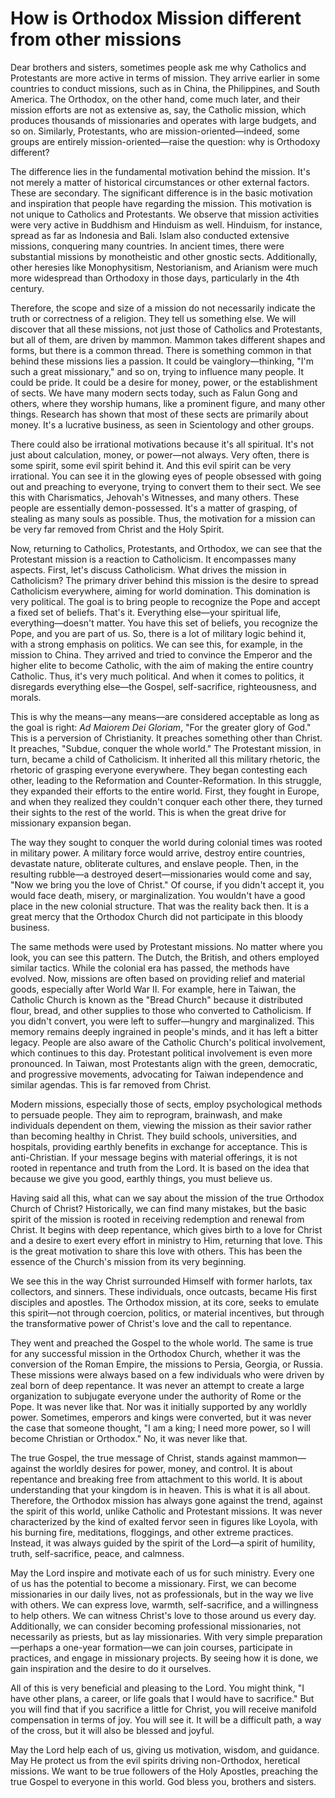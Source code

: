 # How is Orthodox Mission different from other missions

Dear brothers and sisters, sometimes people ask me why Catholics and Protestants are more active in terms of mission. They arrive earlier in some countries to conduct missions, such as in China, the Philippines, and South America. The Orthodox, on the other hand, come much later, and their mission efforts are not as extensive as, say, the Catholic mission, which produces thousands of missionaries and operates with large budgets, and so on. Similarly, Protestants, who are mission-oriented—indeed, some groups are entirely mission-oriented—raise the question: why is Orthodoxy different?

The difference lies in the fundamental motivation behind the mission. It's not merely a matter of historical circumstances or other external factors. These are secondary. The significant difference is in the basic motivation and inspiration that people have regarding the mission. This motivation is not unique to Catholics and Protestants. We observe that mission activities were very active in Buddhism and Hinduism as well. Hinduism, for instance, spread as far as Indonesia and Bali. Islam also conducted extensive missions, conquering many countries. In ancient times, there were substantial missions by monotheistic and other gnostic sects. Additionally, other heresies like Monophysitism, Nestorianism, and Arianism were much more widespread than Orthodoxy in those days, particularly in the 4th century.

Therefore, the scope and size of a mission do not necessarily indicate the truth or correctness of a religion. They tell us something else. We will discover that all these missions, not just those of Catholics and Protestants, but all of them, are driven by mammon. Mammon takes different shapes and forms, but there is a common thread. There is something common in that behind these missions lies a passion. It could be vainglory—thinking, "I'm such a great missionary," and so on, trying to influence many people. It could be pride. It could be a desire for money, power, or the establishment of sects. We have many modern sects today, such as Falun Gong and others, where they worship humans, like a prominent figure, and many other things. Research has shown that most of these sects are primarily about money. It's a lucrative business, as seen in Scientology and other groups.

There could also be irrational motivations because it's all spiritual. It's not just about calculation, money, or power—not always. Very often, there is some spirit, some evil spirit behind it. And this evil spirit can be very irrational. You can see it in the glowing eyes of people obsessed with going out and preaching to everyone, trying to convert them to their sect. We see this with Charismatics, Jehovah's Witnesses, and many others. These people are essentially demon-possessed. It's a matter of grasping, of stealing as many souls as possible. Thus, the motivation for a mission can be very far removed from Christ and the Holy Spirit.

Now, returning to Catholics, Protestants, and Orthodox, we can see that the Protestant mission is a reaction to Catholicism. It encompasses many aspects. First, let's discuss Catholicism. What drives the mission in Catholicism? The primary driver behind this mission is the desire to spread Catholicism everywhere, aiming for world domination. This domination is very political. The goal is to bring people to recognize the Pope and accept a fixed set of beliefs. That's it. Everything else—your spiritual life, everything—doesn't matter. You have this set of beliefs, you recognize the Pope, and you are part of us. So, there is a lot of military logic behind it, with a strong emphasis on politics. We can see this, for example, in the mission to China. They arrived and tried to convince the Emperor and the higher elite to become Catholic, with the aim of making the entire country Catholic. Thus, it's very much political. And when it comes to politics, it disregards everything else—the Gospel, self-sacrifice, righteousness, and morals.

This is why the means—any means—are considered acceptable as long as the goal is right: *Ad Maiorem Dei Gloriam*, "For the greater glory of God." This is a perversion of Christianity. It preaches something other than Christ. It preaches, "Subdue, conquer the whole world." The Protestant mission, in turn, became a child of Catholicism. It inherited all this military rhetoric, the rhetoric of grasping everyone everywhere. They began contesting each other, leading to the Reformation and Counter-Reformation. In this struggle, they expanded their efforts to the entire world. First, they fought in Europe, and when they realized they couldn't conquer each other there, they turned their sights to the rest of the world. This is when the great drive for missionary expansion began.

The way they sought to conquer the world during colonial times was rooted in military power. A military force would arrive, destroy entire countries, devastate nature, obliterate cultures, and enslave people. Then, in the resulting rubble—a destroyed desert—missionaries would come and say, "Now we bring you the love of Christ." Of course, if you didn't accept it, you would face death, misery, or marginalization. You wouldn't have a good place in the new colonial structure. That was the reality back then. It is a great mercy that the Orthodox Church did not participate in this bloody business.

The same methods were used by Protestant missions. No matter where you look, you can see this pattern. The Dutch, the British, and others employed similar tactics. While the colonial era has passed, the methods have evolved. Now, missions are often based on providing relief and material goods, especially after World War II. For example, here in Taiwan, the Catholic Church is known as the "Bread Church" because it distributed flour, bread, and other supplies to those who converted to Catholicism. If you didn't convert, you were left to suffer—hungry and marginalized. This memory remains deeply ingrained in people's minds, and it has left a bitter legacy. People are also aware of the Catholic Church's political involvement, which continues to this day. Protestant political involvement is even more pronounced. In Taiwan, most Protestants align with the green, democratic, and progressive movements, advocating for Taiwan independence and similar agendas. This is far removed from Christ.

Modern missions, especially those of sects, employ psychological methods to persuade people. They aim to reprogram, brainwash, and make individuals dependent on them, viewing the mission as their savior rather than becoming healthy in Christ. They build schools, universities, and hospitals, providing earthly benefits in exchange for acceptance. This is anti-Christian. If your message begins with material offerings, it is not rooted in repentance and truth from the Lord. It is based on the idea that because we give you good, earthly things, you must believe us.

Having said all this, what can we say about the mission of the true Orthodox Church of Christ? Historically, we can find many mistakes, but the basic spirit of the mission is rooted in receiving redemption and renewal from Christ. It begins with deep repentance, which gives birth to a love for Christ and a desire to exert every effort in ministry to Him, returning that love. This is the great motivation to share this love with others. This has been the essence of the Church's mission from its very beginning.

We see this in the way Christ surrounded Himself with former harlots, tax collectors, and sinners. These individuals, once outcasts, became His first disciples and apostles. The Orthodox mission, at its core, seeks to emulate this spirit—not through coercion, politics, or material incentives, but through the transformative power of Christ's love and the call to repentance.

They went and preached the Gospel to the whole world. The same is true for any successful mission in the Orthodox Church, whether it was the conversion of the Roman Empire, the missions to Persia, Georgia, or Russia. These missions were always based on a few individuals who were driven by zeal born of deep repentance. It was never an attempt to create a large organization to subjugate everyone under the authority of Rome or the Pope. It was never like that. Nor was it initially supported by any worldly power. Sometimes, emperors and kings were converted, but it was never the case that someone thought, "I am a king; I need more power, so I will become Christian or Orthodox." No, it was never like that.

The true Gospel, the true message of Christ, stands against mammon—against the worldly desires for power, money, and control. It is about repentance and breaking free from attachment to this world. It is about understanding that your kingdom is in heaven. This is what it is all about. Therefore, the Orthodox mission has always gone against the trend, against the spirit of this world, unlike Catholic and Protestant missions. It was never characterized by the kind of exalted fervor seen in figures like Loyola, with his burning fire, meditations, floggings, and other extreme practices. Instead, it was always guided by the spirit of the Lord—a spirit of humility, truth, self-sacrifice, peace, and calmness.

May the Lord inspire and motivate each of us for such ministry. Every one of us has the potential to become a missionary. First, we can become missionaries in our daily lives, not as professionals, but in the way we live with others. We can express love, warmth, self-sacrifice, and a willingness to help others. We can witness Christ's love to those around us every day. Additionally, we can consider becoming professional missionaries, not necessarily as priests, but as lay missionaries. With very simple preparation—perhaps a one-year formation—we can join courses, participate in practices, and engage in missionary projects. By seeing how it is done, we gain inspiration and the desire to do it ourselves.

All of this is very beneficial and pleasing to the Lord. You might think, "I have other plans, a career, or life goals that I would have to sacrifice." But you will find that if you sacrifice a little for Christ, you will receive manifold compensation in terms of joy. You will see it. It will be a difficult path, a way of the cross, but it will also be blessed and joyful.

May the Lord help each of us, giving us motivation, wisdom, and guidance. May He protect us from the evil spirits driving non-Orthodox, heretical missions. We want to be true followers of the Holy Apostles, preaching the true Gospel to everyone in this world. God bless you, brothers and sisters.

